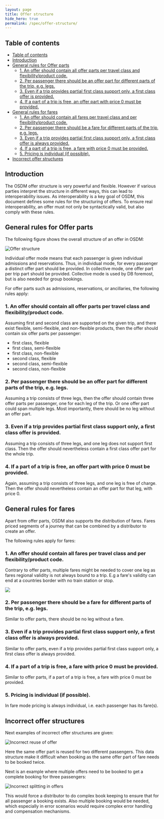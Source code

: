 ```yaml
---
layout: page
title: Offer structure
hide_hero: true
permalink: /spec/offer-structure/
---
```


## Table of contents

- [Table of contents](#table-of-contents)
- [Introduction ](#introduction-)
- [General rules for Offer parts ](#general-rules-for-offer-parts-)
  - [1. An offer should contain all offer parts per travel class and flexibility/product code.](#1-an-offer-should-contain-all-offer-parts-per-travel-class-and-flexibilityproduct-code)
  - [2. Per passenger there should be an offer part for different parts of the trip, e.g. legs.](#2-per-passenger-there-should-be-an-offer-part-for-different-parts-of-the-trip-eg-legs)
  - [3. Even if a trip provides partial first class support only, a first class offer is provided.](#3-even-if-a-trip-provides-partial-first-class-support-only-a-first-class-offer-is-provided)
  - [4. If a part of a trip is free, an offer part with price 0 must be provided.](#4-if-a-part-of-a-trip-is-free-an-offer-part-with-price-0-must-be-provided)
- [General rules for fares](#general-rules-for-fares)
  - [1. An offer should contain all fares per travel class and per flexibility/product code.](#1-an-offer-should-contain-all-fares-per-travel-class-and-per-flexibilityproduct-code)
  - [2. Per passenger there should be a fare for different parts of the trip, e.g. legs.](#2-per-passenger-there-should-be-a-fare-for-different-parts-of-the-trip-eg-legs)
  - [3. Even if a trip provides partial first class support only, a first class offer is always provided.](#3-even-if-a-trip-provides-partial-first-class-support-only-a-first-class-offer-is-always-provided)
  - [4. If a part of a trip is free, a fare with price 0 must be provided.](#4-if-a-part-of-a-trip-is-free-a-fare-with-price-0-must-be-provided)
  - [5. Pricing is individual (if possible).](#5-pricing-is-individual-if-possible)
- [Incorrect offer structures](#incorrect-offer-structures)

## Introduction <a name="introduction">

The OSDM offer structure is very powerful and flexible. However if various
parties interpret the structure in different ways, this can lead to
interoperability issues. As interoperability is a key goal of OSDM, this
document defines some rules for the structuring of offers. To ensure real
interoperability, an offer must not only be syntactically valid, but also comply
with these rules.

## General rules for Offer parts <a name="Generalrulesofferparts">

The following figure shows the overall structure of an offer in OSDM:

![Offer structure](../images/models/offer-structure.png)

Individual offer mode means that each passenger is given individual admissions
and reservations. Thus, in individual mode, for every passenger a distinct offer
part should be provided. In collective mode, one offer part per trip part should
be provided. Collective mode is used by DB foremost, but is also needed for
group bookings.

For offer parts such as admissions, reservations, or ancillaries, the following
rules apply:

### 1. An offer should contain all offer parts per travel class and flexibility/product code.

Assuming first and second class are supported on the given trip, and there exist
flexible, semi-flexible, and non-flexible products, then the offer should
contain six offer parts per passenger:

- first class, flexible
- first class, semi-flexible
- first class, non-flexible
- second class, flexible
- second class, semi-flexible
- second class, non-flexible

### 2. Per passenger there should be an offer part for different parts of the trip, e.g. legs.

Assuming a trip consists of three legs, then the offer should contain three
offer parts per passenger, one for each leg of the trip. Or one offer part could
span multiple legs. Most importantly, there should be no leg without an offer
part.

### 3. Even if a trip provides partial first class support only, a first class offer is provided.

Assuming a trip consists of three legs, and one leg does not support first
class. Then the offer should nevertheless contain a first class offer part for
the whole trip.

### 4. If a part of a trip is free, an offer part with price 0 must be provided.

Again, assuming a trip consists of three legs, and one leg is free of charge.
Then the offer should nevertheless contain an offer part for that leg, with
price 0.

## General rules for fares

Apart from offer parts, OSDM also supports the distribution of fares. Fares
priced segments of a journey that can be combined by a distributor to create an
offer.

The following rules apply for fares:

### 1. An offer should contain all fares per travel class and per flexibility/product code.

Contrary to offer parts, multiple fares might be needed to cover one leg as
fares regional validity is not always bound to a trip. E.g a fare's validity can
end at a countries border with no train station or stop.

![](../images/models/offer-structure-fares.png)

### 2. Per passenger there should be a fare for different parts of the trip, e.g. legs.

Similar to offer parts, there should be no leg without a fare.

### 3. Even if a trip provides partial first class support only, a first class offer is always provided.

Similar to offer parts, even if a trip provides partial first class support
only, a first class offer is always provided.

### 4. If a part of a trip is free, a fare with price 0 must be provided.

Similar to offer parts, if a part of a trip is free, a fare with price 0 must be
provided.

### 5. Pricing is individual (if possible).

In fare mode pricing is always individual, i.e. each passenger has its fare(s).

## Incorrect offer structures

Next examples of incorrect offer structures are given:

![Incorrect reuse of offer](../images/models/offer-structure-incorrect-reuse.png)

Here the same offer part is reused for two different passengers. This data
structure make it difficult when booking as the same offer part of fare needs to
be booked twice.

Next is an example where multiple offers need to be booked to get a complete
booking for three passengers:

![Incorrect splitting in offers](../images/models/offer-structure-incorrect-splitting.png)

This would force a distributor to do complex book keeping to ensure that for all
passenger a booking exists. Also multiple booking would be needed, which
especially in error scenarios would require complex error handling and
compensation mechanisms.
